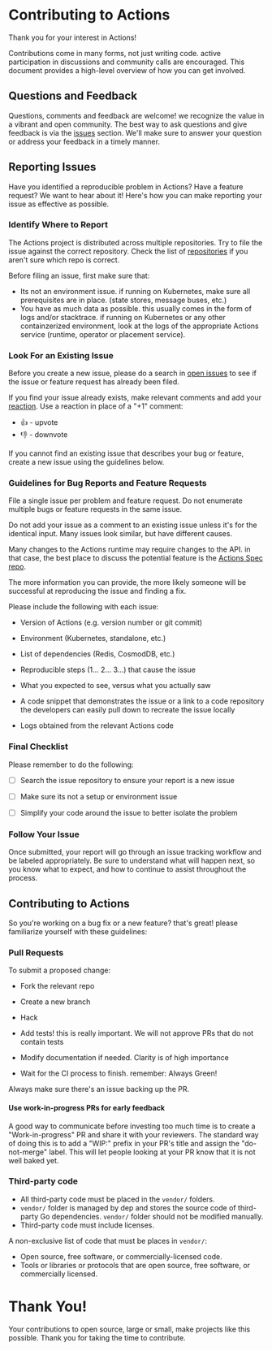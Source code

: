 # Contributing to Actions

Thank you for your interest in Actions! 

Contributions come in many forms, not just writing code. active participation in discussions and community calls are encouraged.
This document provides a high-level overview of how you can get involved.

## Questions and Feedback

Questions, comments and feedback are welcome! we recognize the value in a vibrant and open community.
The best way to ask questions and give feedback is via the [issues](https://github.com/actionscore/actions/issues) section.
We'll make sure to answer your question or address your feedback in a timely manner.

## Reporting Issues

Have you identified a reproducible problem in Actions? Have a feature request? We want to hear about it! Here's how you can make reporting your issue as effective as possible.

### Identify Where to Report

The Actions project is distributed across multiple repositories. Try to file the issue against the correct repository. Check the list of [repositories](https://github.com/actionscore) if you aren't sure which repo is correct.

Before filing an issue, first make sure that:

* Its not an environment issue. if running on Kubernetes, make sure all prerequisites are in place. (state stores, message buses, etc.)
* You have as much data as possible. this usually comes in the form of logs and/or stacktrace. if running on Kubernetes or any other containzerized environment, look at the logs of the appropriate Actions service (runtime, operator or placement service).

### Look For an Existing Issue

Before you create a new issue, please do a search in [open issues](https://github.com/actionscore/actions/issues) to see if the issue or feature request has already been filed.

If you find your issue already exists, make relevant comments and add your [reaction](https://github.com/blog/2119-add-reactions-to-pull-requests-issues-and-comments). Use a reaction in place of a "+1" comment:

* 👍 - upvote
* 👎 - downvote

If you cannot find an existing issue that describes your bug or feature, create a new issue using the guidelines below.

### Guidelines for Bug Reports and Feature Requests

File a single issue per problem and feature request. Do not enumerate multiple bugs or feature requests in the same issue.

Do not add your issue as a comment to an existing issue unless it's for the identical input. Many issues look similar, but have different causes.

Many changes to the Actions runtime may require changes to the API. in that case, the best place to discuss the potential feature is the [Actions Spec repo](https://github.com/actionscore/spec).

The more information you can provide, the more likely someone will be successful at reproducing the issue and finding a fix.

Please include the following with each issue:

* Version of Actions (e.g. version number or git commit)

* Environment (Kubernetes, standalone, etc.)  

* List of dependencies (Redis, CosmodDB, etc.)

* Reproducible steps (1... 2... 3...) that cause the issue

* What you expected to see, versus what you actually saw

* A code snippet that demonstrates the issue or a link to a code repository the developers can easily pull down to recreate the issue locally

* Logs obtained from the relevant Actions code

### Final Checklist

Please remember to do the following:

* [ ] Search the issue repository to ensure your report is a new issue

* [ ] Make sure its not a setup or environment issue

* [ ] Simplify your code around the issue to better isolate the problem

### Follow Your Issue

Once submitted, your report will go through an issue tracking workflow and be labeled appropriately. Be sure to understand what will happen next, so you know what to expect, and how to continue to assist throughout the process.

## Contributing to Actions

So you're working on a bug fix or a new feature? that's great! please familiarize yourself with these guidelines:

### Pull Requests

To submit a proposed change:

* Fork the relevant repo

* Create a new branch

* Hack

* Add tests! this is really important. We will not approve PRs that do not contain tests

* Modify documentation if needed. Clarity is of high importance

* Wait for the CI process to finish. remember: Always Green!

Always make sure there's an issue backing up the PR.

#### Use work-in-progress PRs for early feedback
A good way to communicate before investing too much time is to create a "Work-in-progress" PR and share it with your reviewers. The standard way of doing this is to add a "WIP:" prefix in your PR's title and assign the "do-not-merge" label. This will let people looking at your PR know that it is not well baked yet.

### Third-party code
* All third-party code must be placed in the `vendor/` folders.
* `vendor/` folder is managed by dep and stores the source code of third-party Go dependencies. `vendor/` folder should not be modified manually.
* Third-party code must include licenses.

A non-exclusive list of code that must be places in `vendor/`:

* Open source, free software, or commercially-licensed code.
* Tools or libraries or protocols that are open source, free software, or commercially licensed.

# Thank You!

Your contributions to open source, large or small, make projects like this possible. Thank you for taking the time to contribute.